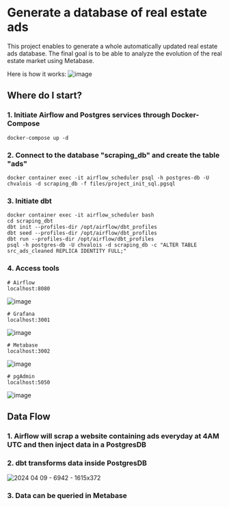 # Generate a database of real estate ads

This project enables to generate a whole automatically updated real estate ads database.
The final goal is to be able to analyze the evolution of the real estate market using Metabase.

Here is how it works: 
![image](https://github.com/chvalois/scraping/assets/32735527/228926fe-5e4e-4312-bf71-7ed08e508f66)


## Where do I start?

### 1. Initiate Airflow and Postgres services through Docker-Compose

```
docker-compose up -d
```

### 2. Connect to the database "scraping_db" and create the table "ads"

```
docker container exec -it airflow_scheduler psql -h postgres-db -U chvalois -d scraping_db -f files/project_init_sql.pgsql

```

### 3. Initiate dbt

```
docker container exec -it airflow_scheduler bash
cd scraping_dbt
dbt init --profiles-dir /opt/airflow/dbt_profiles
dbt seed --profiles-dir /opt/airflow/dbt_profiles
dbt run --profiles-dir /opt/airflow/dbt_profiles
psql -h postgres-db -U chvalois -d scraping_db -c "ALTER TABLE src_ads_cleaned REPLICA IDENTITY FULL;"
```

### 4. Access tools

```
# Airflow
localhost:8080
```
![image](https://github.com/chvalois/scraping/assets/32735527/d4f6c108-8a4d-4027-8ab0-9f41491a97f8)

```
# Grafana 
localhost:3001
```
![image](https://github.com/chvalois/scraping/assets/32735527/9aafa692-4ea0-40f4-b86f-77a11d20fdf9)

```
# Metabase
localhost:3002
```
![image](https://github.com/chvalois/scraping/assets/32735527/379e1834-4298-4b9e-b302-4c6093ee8e87)


```
# pgAdmin
localhost:5050
```
![image](https://github.com/chvalois/scraping/assets/32735527/e4ee1a6c-6df9-4216-a807-18ac95c5f612)


## Data Flow

### 1. Airflow will scrap a website containing ads everyday at 4AM UTC and then inject data in a PostgresDB
 
### 2. dbt transforms data inside PostgresDB
![2024 04 09 - 6942 - 1615x372](https://github.com/chvalois/scraping/assets/32735527/70978658-fb1e-48ef-bc42-11469812fef1)

### 3. Data can be queried in Metabase

